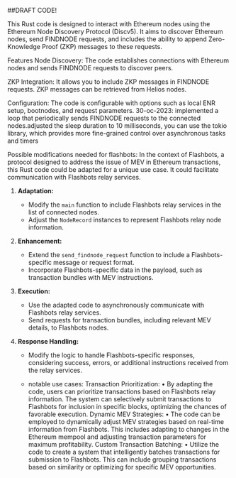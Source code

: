 ##DRAFT CODE!

This Rust code is designed to interact with Ethereum nodes using the Ethereum Node Discovery Protocol (Discv5). It aims to discover Ethereum nodes, send FINDNODE requests, and includes the ability to append Zero-Knowledge Proof (ZKP) messages to these requests.

Features
Node Discovery: The code establishes connections with Ethereum nodes and sends FINDNODE requests to discover peers.

ZKP Integration: It allows you to include ZKP messages in FINDNODE requests. ZKP messages can be retrieved from Helios nodes.

Configuration: The code is configurable with options such as local ENR setup, bootnodes, and request parameters.
30-oc-2023: 
implemented a loop that periodically sends FINDNODE requests to the connected nodes.adjusted the sleep duration to 10 milliseconds, you can use the tokio library, which provides more fine-grained control over asynchronous tasks and timers

Possible modifications needed for flashbots: 
In the context of Flashbots, a protocol designed to address the issue of MEV  in Ethereum transactions, this Rust code could be adapted for a unique use case. It could facilitate communication with Flashbots relay services.

1. **Adaptation:**
   - Modify the `main` function to include Flashbots relay services in the list of connected nodes.
   - Adjust the `NodeRecord` instances to represent Flashbots relay node information.

2. **Enhancement:**
   - Extend the `send_findnode_request` function to include a Flashbots-specific message or request format.
   - Incorporate Flashbots-specific data in the payload, such as transaction bundles with MEV instructions.

3. **Execution:**
   - Use the adapted code to asynchronously communicate with Flashbots relay services.
   - Send requests for transaction bundles, including relevant MEV details, to Flashbots nodes.

4. **Response Handling:**
   - Modify the logic to handle Flashbots-specific responses, considering success, errors, or additional instructions received from the relay services.
  
   - notable use cases: 
	Transaction Prioritization:
	•	By adapting the code, users can prioritize transactions based on Flashbots relay information. The system can selectively submit transactions to Flashbots for inclusion in specific blocks, optimizing the chances of favorable execution.
	Dynamic MEV Strategies:
	•	The code can be employed to dynamically adjust MEV strategies based on real-time information from Flashbots. This includes adapting to changes in the Ethereum mempool and adjusting transaction parameters for maximum profitability.
Custom Transaction Batching:
	•	Utilize the code to create a system that intelligently batches transactions for submission to Flashbots. This can include grouping transactions based on similarity or optimizing for specific MEV opportunities.
